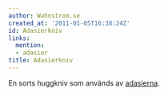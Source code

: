 ```yaml
---
author: Wahnstrom.se
created_at: '2011-01-05T16:38:24Z'
id: Adasierkniv
links:
  mention:
  - adasier
title: Adasierkniv
---
```


En sorts huggkniv som används av [adasierna].

  [adasierna]: adasier
